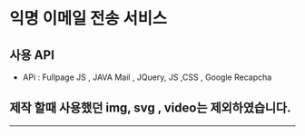 # 익명 이메일 전송 서비스

## 사용 API 
 - APi : Fullpage JS , JAVA Mail , JQuery, JS ,CSS , Google Recapcha
 
## 제작 할때 사용했던 img, svg , video는 제외하였습니다.

---
